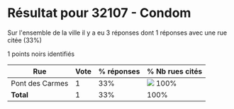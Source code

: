 # Résultat pour 32107 - Condom

Sur l'ensemble de la ville il y a eu 3 réponses dont 1 réponses avec une rue citée (33%)

1 points noirs identifiés

| Rue | Vote | % réponses | % Nb rues cités|
|-----|------|------------|----------------|
| Pont des Carmes | 1 | 33% | <img src="../../img/bar_100.gif" />&nbsp;100%|
| **Total** | 1 | 33% | 100%|
